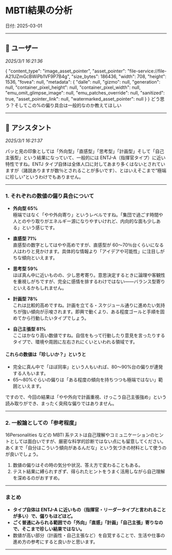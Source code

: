# MBTI結果の分析

日付: 2025-03-01

---

## 👤 ユーザー
*2025/3/1 16:21:36*

{
  "content_type": "image_asset_pointer",
  "asset_pointer": "file-service://file-A21UZmGcBWiPb1VF9P7B4g",
  "size_bytes": 186436,
  "width": 708,
  "height": 1536,
  "fovea": null,
  "metadata": {
    "dalle": null,
    "gizmo": null,
    "generation": null,
    "container_pixel_height": null,
    "container_pixel_width": null,
    "emu_omit_glimpse_image": null,
    "emu_patches_override": null,
    "sanitized": true,
    "asset_pointer_link": null,
    "watermarked_asset_pointer": null
  }
}
どう思う？そしてこの%の偏り具合は一般的なのか教えてほしい

---

## 🤖 アシスタント
*2025/3/1 16:21:37*

パッと見の印象としては「外向型」「直感型」「思考型」「計画型」そして「自己主張型」という結果になっていて、一般的には ENTJ-A（指揮官タイプ）に近い特性ですね。ENTJ タイプ自体は全体人口に対してあまり多くはないとされていますが（諸説ありますが数％とされることが多いです）、とはいえそこまで“極端に珍しい”というわけでもありません。　

---

### 1. それぞれの数値の偏り具合について
- **外向型 65%**  
  極端ではなく「やや外向寄り」というレベルですね。「集団で過ごす時間や人とのやり取りがエネルギー源になりやすいけれど、内向的な面も少しある」という感じです。  

- **直感型 71%**  
  直感型の数字としてはやや高めですが、直感型が 60～70％台くらいになる人はわりと見かけます。具体的な情報より「アイデアや可能性」に注目しがちな傾向といえます。  

- **思考型 59%**  
  ほぼ真ん中に近いものの、少し思考寄り。意思決定するときに論理や客観性を重視しがちですが、完全に感情を排するわけではない――バランス型寄りといえるかもしれません。  

- **計画型 78%**  
  これは比較的高めですね。計画を立てる・スケジュール通りに進めたい気持ちが強い傾向が示唆されます。即興で動くより、ある程度ゴールと手順を固めてから行動したいタイプでしょう。  

- **自己主張型 81%**  
  ここはかなり高い数値ですね。自信をもって行動したり意見を言ったりするタイプで、環境や周囲に左右されにくいといわれる領域です。

#### これらの数値は「珍しいか？」というと
- 完全に真ん中で「ほぼ同率」という人もいれば、80～90%台の偏りが連発する人もいます。  
- 65～80%ぐらいの偏りは「ある程度の傾向を持ちつつも極端ではない」範囲といえます。  

ですので、今回の結果は「やや外向で計画重視、けっこう自己主張強め」という読み取りができ、まったく突飛な偏りではありません。

---

### 2. 一般論としての「参考程度」 
16Personalities などの MBTI 系テストは自己理解やコミュニケーションのヒントとしては面白いですが、厳密な科学的診断ではない点にも留意してください。あくまで「自分はこういう傾向があるんだな」という気づきの材料として使うのが良いでしょう。

1. 数値の偏りはその時の気分や状況、答え方で変わることもある。  
2. テスト結果に縛られすぎず、得られたヒントをうまく活用しながら自己理解を深めるのがおすすめ。

---

### まとめ
- **タイプ自体は ENTJ-A に近いもの（指揮官・リーダータイプと言われることが多い）で、偏りもほどほど。**  
- **ごく普通にみられる範囲での「外向」「直感」「計画」「自己主張」寄りなので、そこまで珍しい結果ではない。**  
- 数値が高い部分（計画性・自己主張など）を自覚することで、生活や仕事の進め方の参考にすると良いかと思います。

---
